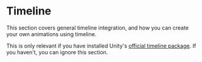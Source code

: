 <link rel="stylesheet" type="text/css" href="../styles.css">

# Timeline
This section covers general timeline integration, and how you can create your own animations using timeline.

This is only relevant if you have installed Unity's [official timeline package](https://docs.unity3d.com/Packages/com.unity.timeline@1.2/manual/index.html). 
If you haven't, you can ignore this section.